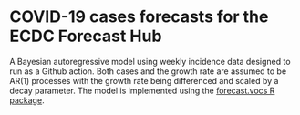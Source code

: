 # COVID-19 cases forecasts for the ECDC Forecast Hub

A Bayesian autoregressive model using weekly incidence data designed to run as a Github action. Both cases and the growth rate are assumed to be AR(1) processes with the growth rate being differenced and scaled by a decay parameter. The model is implemented using the [forecast.vocs R package](https://epiforecasts.io/forecast.vocs).
